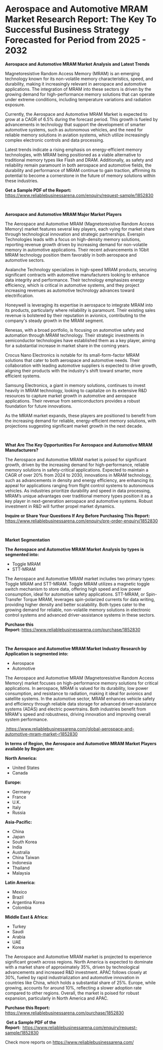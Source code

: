 <p><h1>Aerospace and Automotive MRAM Market Research Report: The Key To Successful Business Strategy Forecasted for Period from 2025 - 2032</h1></p><p><strong>Aerospace and Automotive MRAM Market Analysis and Latest Trends</strong></p>
<p><p>Magnetoresistive Random Access Memory (MRAM) is an emerging technology known for its non-volatile memory characteristics, speed, and durability, making it increasingly relevant in aerospace and automotive applications. The integration of MRAM into these sectors is driven by the growing demand for high-performance memory solutions that can operate under extreme conditions, including temperature variations and radiation exposure.</p><p>Currently, the Aerospace and Automotive MRAM Market is expected to grow at a CAGR of 6.5% during the forecast period. This growth is fueled by advancements in technology that support the development of smarter automotive systems, such as autonomous vehicles, and the need for reliable memory solutions in aviation systems, which utilize increasingly complex electronic controls and data processing.</p><p>Latest trends indicate a rising emphasis on energy-efficient memory technologies, with MRAM being positioned as a viable alternative to traditional memory types like Flash and DRAM. Additionally, as safety and reliability remain paramount in both aerospace and automotive fields, the durability and performance of MRAM continue to gain traction, affirming its potential to become a cornerstone in the future of memory solutions within these industries.</p></p>
<p><strong>Get a Sample PDF of the Report:&nbsp;</strong> <a href="https://www.reliablebusinessarena.com/enquiry/request-sample/1852830?utm_campaign=2259&utm_medium=2&utm_source=Github&utm_content=ia&utm_term=13022025&utm_id=aerospace-and-automotive-mram">https://www.reliablebusinessarena.com/enquiry/request-sample/1852830</a></p>
<p>&nbsp;</p>
<p><strong>Aerospace and Automotive MRAM Major Market Players</strong></p>
<p><p>The Aerospace and Automotive MRAM (Magnetoresistive Random Access Memory) market features several key players, each vying for market share through technological innovation and strategic partnerships. Everspin Technologies leads with a focus on high-density memory solutions, reporting revenue growth driven by increasing demand for non-volatile memory in automotive applications. Their recent advancements in 1Gbit MRAM technology position them favorably in both aerospace and automotive sectors.</p><p>Avalanche Technology specializes in high-speed MRAM products, securing significant contracts with automotive manufacturers looking to enhance data integrity and performance. Their technology emphasizes energy efficiency, which is critical in automotive systems, and they project increasing revenues as automotive technology advances toward electrification.</p><p>Honeywell is leveraging its expertise in aerospace to integrate MRAM into its products, particularly where reliability is paramount. Their existing sales revenue is bolstered by their reputation in avionics, contributing to the company's steady growth in the MRAM segment.</p><p>Renesas, with a broad portfolio, is focusing on automotive safety and automation through MRAM technology. Their strategic investments in semiconductor technologies have established them as a key player, aiming for a substantial increase in market share in the coming years.</p><p>Crocus Nano Electronics is notable for its small-form-factor MRAM solutions that cater to both aerospace and automotive needs. Their collaboration with leading automotive suppliers is expected to drive growth, aligning their products with the industry's shift toward smarter, more efficient systems.</p><p>Samsung Electronics, a giant in memory solutions, continues to invest heavily in MRAM technology, looking to capitalize on its extensive R&D resources to capture market growth in automotive and aerospace applications. Their revenue from semiconductors provides a robust foundation for future innovations.</p><p>As the MRAM market expands, these players are positioned to benefit from the increasing demand for reliable, energy-efficient memory solutions, with projections suggesting significant market growth in the next decade.</p></p>
<p>&nbsp;</p>
<p><strong>What Are The Key Opportunities For Aerospace and Automotive MRAM Manufacturers?</strong></p>
<p><p>The Aerospace and Automotive MRAM market is poised for significant growth, driven by the increasing demand for high-performance, reliable memory solutions in safety-critical applications. Expected to maintain a CAGR of over 20% from 2024 to 2030, innovations in MRAM technology, such as advancements in density and energy efficiency, are enhancing its appeal for applications ranging from flight control systems to autonomous vehicles. As industries prioritize durability and speed in data processing, MRAM’s unique advantages over traditional memory types position it as a key player in next-generation aerospace and automotive systems. Robust investment in R&D will further propel market dynamics.</p></p>
<p><strong>Inquire or Share Your Questions If Any Before Purchasing This Report:</strong> <a href="https://www.reliablebusinessarena.com/enquiry/pre-order-enquiry/1852830?utm_campaign=2259&utm_medium=2&utm_source=Github&utm_content=ia&utm_term=13022025&utm_id=aerospace-and-automotive-mram">https://www.reliablebusinessarena.com/enquiry/pre-order-enquiry/1852830</a></p>
<p>&nbsp;</p>
<p><strong>Market Segmentation</strong></p>
<p><strong>The Aerospace and Automotive MRAM Market Analysis by types is segmented into:</strong></p>
<p><ul><li>Toggle MRAM</li><li>STT-MRAM</li></ul></p>
<p><p>The Aerospace and Automotive MRAM market includes two primary types: Toggle MRAM and STT-MRAM. Toggle MRAM utilizes a magnetic toggle switch mechanism to store data, offering high speed and low power consumption, ideal for automotive safety applications. STT-MRAM, or Spin-Transfer Torque MRAM, leverages spin-polarized currents for data writing, providing higher density and better scalability. Both types cater to the growing demand for reliable, non-volatile memory solutions in electronic control systems and advanced driver-assistance systems in these sectors.</p></p>
<p><strong>Purchase this Report:&nbsp;</strong><a href="https://www.reliablebusinessarena.com/purchase/1852830?utm_campaign=2259&utm_medium=2&utm_source=Github&utm_content=ia&utm_term=13022025&utm_id=aerospace-and-automotive-mram">https://www.reliablebusinessarena.com/purchase/1852830</a></p>
<p>&nbsp;</p>
<p><strong>The Aerospace and Automotive MRAM Market Industry Research by Application is segmented into:</strong></p>
<p><ul><li>Aerospace</li><li>Automotive</li></ul></p>
<p><p>The Aerospace and Automotive MRAM (Magnetoresistive Random Access Memory) market focuses on high-performance memory solutions for critical applications. In aerospace, MRAM is valued for its durability, low power consumption, and resistance to radiation, making it ideal for avionics and satellite systems. In the automotive sector, MRAM enhances vehicle safety and efficiency through reliable data storage for advanced driver-assistance systems (ADAS) and electric powertrains. Both industries benefit from MRAM's speed and robustness, driving innovation and improving overall system performance.</p></p>
<p><a href="https://www.reliablebusinessarena.com/global-aerospace-and-automotive-mram-market-r1852830?utm_campaign=2259&utm_medium=2&utm_source=Github&utm_content=ia&utm_term=13022025&utm_id=aerospace-and-automotive-mram">&nbsp;https://www.reliablebusinessarena.com/global-aerospace-and-automotive-mram-market-r1852830</a></p>
<p><strong>In terms of Region, the Aerospace and Automotive MRAM Market Players available by Region are:</strong></p>
<p>
    <p> <strong> North America: </strong>
        <ul>
            <li>United States</li>
            <li>Canada</li>
        </ul>
        </p> 
    <p> <strong> Europe: </strong>
        <ul>
            <li>Germany</li>
            <li>France</li>
            <li>U.K.</li>
            <li>Italy</li>
            <li>Russia</li>
        </ul>
        </p> 
    <p> <strong> Asia-Pacific: </strong>
        <ul>
            <li>China</li>
            <li>Japan</li>
            <li>South Korea</li>
            <li>India</li>
            <li>Australia</li>
            <li>China Taiwan</li>
            <li>Indonesia</li>
            <li>Thailand</li>
            <li>Malaysia</li>
        </ul>
        </p> 
    <p> <strong> Latin America: </strong>
        <ul>
            <li>Mexico</li>
            <li>Brazil</li>
            <li>Argentina Korea</li>
            <li>Colombia</li>
        </ul>
        </p> 
    <p> <strong> Middle East & Africa: </strong>
        <ul>
            <li>Turkey</li>
            <li>Saudi</li>
            <li>Arabia</li>
            <li>UAE</li>
            <li>Korea</li>
        </ul>
    </p>
    </p>
<p><p>The Aerospace and Automotive MRAM market is projected to experience significant growth across regions. North America is expected to dominate with a market share of approximately 35%, driven by technological advancements and increased R&D investment. APAC follows closely at 30%, fueled by rapid industrialization and automotive innovation in countries like China, which holds a substantial share of 25%. Europe, while growing, accounts for around 10%, reflecting a slower adoption rate compared to other regions. Overall, the market is poised for robust expansion, particularly in North America and APAC.</p></p>
<p><strong>Purchase this Report: </strong><a href="https://www.reliablebusinessarena.com/purchase/1852830?utm_campaign=2259&utm_medium=2&utm_source=Github&utm_content=ia&utm_term=13022025&utm_id=aerospace-and-automotive-mram">https://www.reliablebusinessarena.com/purchase/1852830</a></p>
<p>&nbsp;<strong>Get a Sample PDF of the Report:&nbsp;&nbsp;</strong><a href="https://www.reliablebusinessarena.com/enquiry/request-sample/1852830?utm_campaign=2259&utm_medium=2&utm_source=Github&utm_content=ia&utm_term=13022025&utm_id=aerospace-and-automotive-mram">https://www.reliablebusinessarena.com/enquiry/request-sample/1852830</a></p>
<p><strong></strong></p>
<p>Check more reports on <a href="https://www.reliablebusinessarena.com/?utm_campaign=2259&utm_medium=2&utm_source=Github&utm_content=ia&utm_term=13022025&utm_id=aerospace-and-automotive-mram">https://www.reliablebusinessarena.com/</a></p>